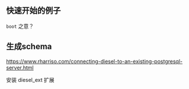 ## 快速开始的例子

`boot` 之意？


## 生成schema
https://www.rharriso.com/connecting-diesel-to-an-existing-postgresql-server.html

安装 diesel_ext 扩展


